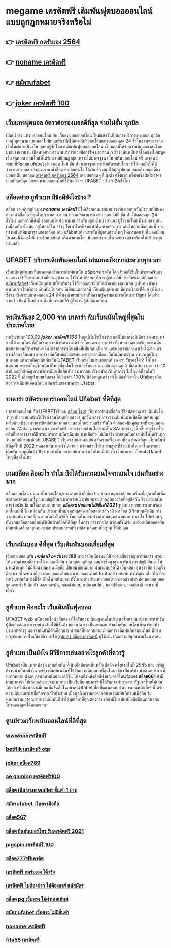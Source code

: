 # megame เครดิตฟรี  เดิมพันฟุตบอลออนไลน์แบบถูกฏกหมายจริงหรือไม่ 

## 👉 [เครดิตฟรี กดรับเอง 2564](https://member.mabet.net/?action=login)
## 👉 [noname เครดิตฟรี](https://mabet.net/credit-free-50/)
## 👉 [สมัครufabet](https://member.mabet.net/?action=login)
## 👉 [joker เครดิตฟรี 100](https://bio.link/tisawago)

##  เว็บแทงฟุตบอล อัตราต่อรองบอลดีที่สุด  จ่ายไม่อั้น ทุกบิล

เปิดบริการ แทงบอลออนไลน์ กับ เว็บแท่งบอลออนไลน์
ใหม่แล้ววันนี้กับการบริการแทงบอล ทุกลีก ทุกคู่ ทุกสนาม แทงบอลไม่มีหยุดพัก เปิดให้แทงกีฬาออนไลน์แทงบอลตลอด 24 ชั่วโมง เพราะเราคือ เว็บใหญ่และเป็นเว็บ  ทุกคนรู้จักในการเดิมพันฟุตบอลออนไลน์ เว็บบอลที่ได้รับความนิยมของคนไทยมาอย่างยาวนาน เปิดมาอย่างยาวนานบริการด้วยมืออาชีพ ฝากถอนไว ชัวร์ เล่นพนันต่อได้อย่างไม่สะดุด เว็บ ฟุตบอล ออนไลน์ที่ได้รับความนิยมสูงสุด เพราะได้มาตรฐาน เว็บ พนัน ออนไลน์ ฟรี เครดิต มีระบบที่ทันสมัย ufabet ฝาก ถอน ไม่มี ขั้น ต่ํา มาตรฐานการเดิมพันระดับโลก ทำให้คุณมั่นใจได้ว่าการแทงบอล ของคุณ ราคาน้ำดีสุด  คิดบิลแทงไว ได้เงินเร็ว  สนุกได้ทุกรูปแบบ บอลเต็ง บอลเดี่ยว บอบสเต็ป บอลชุด [เครดิตฟรี กดรับเอง 2564](https://mabet.net/credit-free-50/) แทงบอลสด คู่คี่ สูงต่ำ ครึ่งแรก ครึ่งหลัง เปิดในราคาบอลที่สุดที่สุด อยากแทงบอลออนไลน์ให้นึกถึงเรา UFABET บริการ 24ชั่วโมง 


##  สล็อตค่าย ยูฟ่าเบท มีข้อดียังไงบ้าง ?

สล็อต ของค่ายยูฟ่าเบท ***noname เครดิตฟรี***  มีให้เลือกเล่นมากมาย  รางวัล  แจกทุกวันมีระบบที่มั่นคง  ความน่าเชื่อถือ ที่สุดในประเทศ การเงิน  ปลอดภัยสามารถ  ฝาก ถอน ไม่มี ขั้น ต่ํา ได้ตลอดทุก 24 ชั่วโมง นอกจากนี้ยังมี ข้อเสนอใหม่ มากมาย สำหรับ ผู้เล่นใหม่ เก่าและ ผู้ใช้งานใหม่ มีระบบการเล่น เหมือนกับ  นั่งเล่น อยู่ในคาสิโน  จริงๆ ได้เท่าไหร่ก็จ่ายเท่านั้น หากต้องการ เล่นให้คุณเลือกเล่นที่ ช่องทางพนันที่มีมาตรฐานของสล็อต ค่าย ufabet เดียวเท่านั้นที่ผู้เล่นส่วนใหญ่ให้การตอบรับที่ ยอดเยี่ยม ในตอนนี้ซึ่งจะไม่มีการผ่านเอเย่นต์ หรือตัวแทนใดๆ มีทุกอย่างภายใน web เดียวพร้อมให้บริการทุกท่านแล้ว


## UFABET บริการเดิมพันออนไลน์  เล่นเยอะยิ่งบวกสะดวกทุกเวลา

 เว็บพนันยูฟ่าเบทเป็นแพลตฟอร์มการเดิมพันพนัน eSports ระดับ โลก ที่ก่อตั้งขึ้นในประเทศจีนมานานกว่า 9 ปีแพลตฟอร์มมีความ น่าและ ไว้ใจได้ มีระบบบริการ ผู้เล่น ที่มี ประสิทธิผล   ดีที่สุดและ [สมัครufabet](https://bio.link/tisawago) เว็บพนันยูฟ่าเบทให้บริการ ไร้กังวลและจะไม่ปิดตัวลงอย่างแน่นอน ยูฟ่าเบท ยังคงดำเนินการให้บริการ เดิมพัน ไปอย่าง ดีเยี่ยมนอกจากนี้ เว็บพนันยูฟ่าเบท  มีการบริการที่ดีแก่ ผู้ใช้งาน ซึ่งรวมถึงการแชทสดตลอด 24 ชั่วโมง ด้วยพนักงานที่มีความรู้ความสามารถในการ ปัญหา  ได้อย่างรวดเร็ว  ยินดี ในบริการเต็มที่ทุกระดับให้ ผู้ใช้งาน  รู้สึกดีมากที่สุด 

## หาเงินวันละ 2,000  จาก บาคาร่า กับเว็บพนันใหญ่ที่สุดในประเทศไทย

หาเงินวันละ 100,00  ***joker เครดิตฟรี 100*** ในยุคนี้ไม่ใช่เรื่องง่าย แต่ก็ไม่ยากซะทีเดียว ช่องทาง หารายได้  ออนไลน์ ก็เป็นเช่นทางหนึ่งที่หาเงินได้ง่าย โดยเฉพาะ บาคาร่า ที่แม้หลายคนจะเรียกการพนัน แต่หลายคนก็สามารถหาเงินได้จากการพนันชนิดนี้เป็นกอบเป็นกำ และนอกจากกจะหาเงินได้ง่ายแล้ว การเลือก  เว็บพนันบาคาร่า  เล่นก็สำคัญไม่แพ้กัน เพราะหากเลือก   เว็บไม่มีมาตรฐาน  ท่านจะถูกโกงแน่นอน แต่หากเลือกเล่นกับเว็บ UFABET เว็บตรง ไม่ผ่านเอเย่นต์ ของเรา รับรองได้ว่า ไม่โกงแน่นอน เพราะเป็นเว็บพนันที่ใหญ่ที่สุดในไทย และชั้นนำของเอเชีย มีฐานลูกค้าที่เล่นกับเรามากกว่า 10 ล้าน และที่สำคัญ การบริการก็มาเป็นอันดับ 1 ฝากถอน เร็ว สมัครเว็บบาคาร่า ไม่โกง ดีที่สุดในปี 2022 นี้ เลือกยูฟ่าเบทเว็บตรง ได้เงินจริง 100% นี่คือเหตูผลว่า ทำไม่ต้องไว้วางใจ Ufabet เมื่อต้องการเดิมพันออนไลน์   สมัครเว็บตรง บาคาร่า Ufabet  


##  บาคาร่า สมัครบาคาร่าออนไลน์ Ufabet  ที่ดีที่สุด

บาคาร่าออนไลน์ กับ UFABETเว็บแม่  [สล็อต โรม่า](https://mabet.net/credit-free-100/)  เว็บบาคาร่าน่าเชื่อถือ วิธีสมัครบาคาร่า เดิมพันได้ง่ายๆ กับ ระบบหน้าเว็บไซต์ เล่นได้ทุกที่ทุกเวลา ทุกวัน รองรับการวางเดิมพันผ่านมือถือทุกค่าย ทุกเครือข่าย มีช่องทางการติดต่อที่หลากหลาย ตอบโจทย์ รวดเร็ว ทันใจ ด้วยแอดมินคุณภาพที่จะดูแลคุณตลอด 24 ชม. มาพร้อม แจกเครดิตฟรี บาคาร่า  ทุกค่าย ไม่ว่าจะเป็น SAบาคาร่า , เซ็กซี่บาคาร่า หรือ พริตตี้บาคาร่า เราก็มีพร้อมบริการ สมัครเดิมพัน ผ่านมือถือ ได้เงินจริง ด้วยเทคนิคการเล่นให้ได้เงินทุกวัน แค่สมัครสมาชิกกับ UFABET เว็บตรงไม่ผ่านเอเย่นต์ ที่ครบเครื่องมากที่สุด คุ้มค่าที่สุด เว็บพนันที่ดีที่สุดในปี 2022 ทดลองเล่นบาคาร่าได้ง่าย ๆ พร้อมด้วยโปรแกรมสูตรที่ช่วยเพิ่มโอกาสในการชนะเดิมพัน ลงทุนขั้นต่ำ 10 บาทเท่านั้น อยากเล่นบาคาร่าเว็บไหนดี ต้องที่ เว็บบาคาร่า   เว็บพนันUabet  ใหญ่ที่สุดในไทย


##  เกมสล็อต คืออะไร ทำไม ถึงได้รับความสนใจจากสนใจ เล่นกันอย่างมาก 

 สล็อตออนไลน์ เกมคาสิโนออนไลน์}ประเภทหนึ่งที่เกี่ยวข้องกับการหมุนวงล้อบนเครื่องที่อยู่ภายใต้เพื่อสะสมเครดิตก่อนที่รูปแบบสัญลักษณ์มากกว่าหนึ่งรูปแบบจะปรากฏบนวงล้อที่อยู่ติดกัน ซึ่งจะส่งผลในการจ่ายเงิน  มีเกมให้เล่นหลากหลาย ***สล็อตxoฝากถอนไม่มีขั้นต่ํา2021*** รูปแบบ  หลายประเภทพร้อมกลไกเกมที่ ไม่เหมือนกัน ประเภทที่พบมากที่สุดคือ สล็อตคลาสสิก หรือ สล็อต 3 รีลแบบดั้งเดิม  การวางเดิมพัน เล่นสล็อต ออนไลน์เป็นวิธีที่ ชั้นยอดในการสร้างความสนุกสนานและ ทำกำไร ไปพร้อม ๆ กัน เกมสล็อตออนไลน์ฟรีเป็นตัวเลือกที่ดีที่สุด ในการ สร้างรายได้ พร้อมทั้งได้รับ เพลิดเพลินตลอดวันเกมพนันสล็อต ทุกเกมจะมอบประสบการณ์ที่ เพลิดเพลิดแบบไม่รู้จบ ให้กับคุณ


## เว็บพนันบอล ดีที่สุด เว็บเดิมพันบอลเยี่ยมที่สุด

เว็บแทงบอล   ufa ***เครดิตฟรี กด รับ เอง 188*** ทางเรามีพนักงาน  ที่มี ความเชี่ยวชาญ  การจัดการ พร้อมให้ความช่วยเหลือท่านได้  ตลอดทั้งวัน   ราคาสุดยอดที่สุด คอมมิชชั่นสูงสุด  การันตี   การบัญชี  มั่นคง  ไม่ผ่านตัวแทน  ไม่มีลิมิต  เล่นผ่าน มือถือ  เป็นสมาชิกไม่ยาก ผ่านระบบออโต้  เว็บหลัก   เอาเข้า  เบิก  รวดเร็ว  มีครบจบที่ web  เดียว ฟุตบอลออนไลน์ แทงบอลออนไลน์ football online ทำให้คุณ เลือกได้ ที่จะหาเงินจากเส้นทางนี้ได้ เปิดให้ พนันบอล  ทั้งในละต่างประเทศ บอลไทย  บอลต่างประเทศ บอลสด  บอลชุด  ครบทั้ง 5 ลีก ดัง  บอลเยอรมัน,  บอลอังกฤษ, ลาลีกาสเปน ,  บอลฝรั่งเศส,  บอลอิตาลี ครบจบที่เดียว

## ยูฟ่าเบท คืออะไร  เว็บเดิมพันฟุตบอล 


UFABET  web   พนันออนไลน์ เว็บตรง  ที่ได้รับความนิยมสูงสุดในประเทศไทย เล่นง่ายเหมาะสำหรับผู้ที่ชอบเล่นการการพนัน  ฝากไม่มีขั้นต่ํา บอลบาคาร่า  เป็นแพลตฟอร์มเดิมพันออนไลน์ที่รองรับกีฬาประเภทต่างๆ นอกจากนี้ยังมีตัวเลือกการ ทายผลที่หลากหลาย มี จัดการ เดิมพันกีฬาออนไลน์  มีครบทุกรูปแบบภายในเว็บเดียว ทำให้ [ซุปเปอร์ สล็อต เครดิตฟรี](https://mabet.net/credit-free-new/) ผู้ใช้งาน เกิดความสนุกสนานในการเล่น


## ยูฟ่าเบท เป็นยังไง มีวีธีการเล่นอย่างไรลูกค้าที่ควรรู้ 

Ufabet  เป็นแพลตฟอร์ม เกมเดิมพัน ที่เน้นอีสปอร์ตเป็นหลักเปิดตัว ครั้งแรกในปี 2545 และ เจริญก้าวหน้าเป็นหนึ่งใน web เดิมพันพนันที่ได้รับความนิยมมากที่สุดในเอเชีย เป็นบริษัทนำเสนอบริการที่หลากหลาย ตั้งแต่ การเล่นพนันและคาสิโน ไปจนถึงหนังสือกีฬาและคาสิโนUfabet **สล็อต681** ยังมีเกมบาคาร่า ให้เลือกเล่น อย่างมากมาย เป็นเว็บที่เกมบาคาร่าที่ได้รับการ รับรองจากรัฐบาลไทยให้เล่นได้อย่างทั่วถึง และจะมีเกมเพิ่มขึ้นอีกในอนาคตUfabet ถือเป็นแพลตฟอร์ม การเล่นพนันกีฬาที่ได้รับความนิยมและน่าเชื่อถือจาก ทั่วประเทศ  เมื่อพูดถึงความสะดวกสบาย เดิมพันกีฬาบนมือถือ ซึ่งหมายความ ว่าคุณสามารถเดิมพันกีฬาได้ทุกเวลาที่คุณต้องการ เพียงมีโทรศัพท์มือถือก็สนุกกับ เกมโปรดของคุณได้ตลอดเวลา


## ศูนย์รวมเว็บพนันออนไลน์ที่ดีที่สุด

### [www555เครดิตฟรี](https://atom.io/themes/MABET.net%20สล็อตหมายเลข1%20แตกหนัก%20100%%20คิงคอง%20สล็อต%20008%20สล็อต%20สล็อตแตกหนัก%2020รับ100)
### [betflik เครดิตฟรี otp](https://atom.io/themes/MABET.net%20สล็อตหมายเลข1%20แตกหนัก%20100%%20full%20slot%20เครดิตฟรี%2050%20บาท%20008%20สล็อต%20สล็อตแตกหนัก%2020รับ100)
### [joker สล็อต789](https://atom.io/themes/MABET.net%20สล็อตหมายเลข1%20แตกหนัก%20100%%20ทางเข้า%20จีคลับ%20สล็อต%20มือ%20008%20สล็อต%20สล็อตแตกหนัก%2020รับ100)
### [ae gaming เครดิตฟรี100](https://atom.io/themes/MABET.net%20สล็อตหมายเลข1%20แตกหนัก%20100%%20เครดิตฟรี%2088%20บาท%202021%20008%20สล็อต%20สล็อตแตกหนัก%2020รับ100)
### [สล็อต เติม true wallet ขั้นต่ำ 1 บาท](https://atom.io/themes/MABET.net%20สล็อตหมายเลข1%20แตกหนัก%20100%%20สล็อต%20nemo%20008%20สล็อต%20สล็อตแตกหนัก%2020รับ100)
### [สมัครufabet เว็บตรงมือถือ](https://atom.io/themes/MABET.net%20สล็อตหมายเลข1%20แตกหนัก%20100%%20เครดิตฟรี%20ไม่ต้องฝาก%20008%20สล็อต%20สล็อตแตกหนัก%2020รับ100)
### [สล็อต567](https://atom.io/themes/MABET.net%20สล็อตหมายเลข1%20แตกหนัก%20100%%20เว็บ%20m89%20เครดิตฟรี%20008%20สล็อต%20สล็อตแตกหนัก%2020รับ100)
### [สล็อต ยืนยันเบอร์โทร รับเครดิตฟรี 2021](https://atom.io/themes/MABET.net%20สล็อตหมายเลข1%20แตกหนัก%20100%%20สล็อต879%20008%20สล็อต%20สล็อตแตกหนัก%2020รับ100)
### [pigspin เครดิตฟรี 100](https://atom.io/themes/MABET.net%20สล็อตหมายเลข1%20แตกหนัก%20100%%20m98%20สล็อต%20008%20สล็อต%20สล็อตแตกหนัก%2020รับ100)
### [สล็อต777ฟรีเครดิต](https://atom.io/themes/MABET.net%20สล็อตหมายเลข1%20แตกหนัก%20100%%20thaislotเครดิตฟรี%20008%20สล็อต%20สล็อตแตกหนัก%2020รับ100)
### [เครดิตฟรี กดรับเอง ได้จริง](https://atom.io/themes/MABET.net%20สล็อตหมายเลข1%20แตกหนัก%20100%%20สล็อต%20ขั้น%20ต่ํา%201%20บาท%20008%20สล็อต%20สล็อตแตกหนัก%2020รับ100)
### [เครดิตฟรี ไม่ต้องฝาก ไม่ต้องแชร์ แค่สมัคร](https://atom.io/themes/MABET.net%20สล็อตหมายเลข1%20แตกหนัก%20100%%20สมัคร%20ufabet%20auto%20true%20wallet%20008%20สล็อต%20สล็อตแตกหนัก%2020รับ100)
### [สล็อต pg เว็บตรง ไม่ผ่านเอเย่นต์](https://atom.io/themes/MABET.net%20สล็อตหมายเลข1%20แตกหนัก%20100%%20แอ%20พ%20สล็อต%20xo%20008%20สล็อต%20สล็อตแตกหนัก%2020รับ100)
### [สมัคร ufabet เว็บตรง ไม่มีขั้นต่ํา](https://atom.io/themes/MABET.net%20สล็อตหมายเลข1%20แตกหนัก%20100%%20winner55%20ทางเข้า%20สล็อต%20008%20สล็อต%20สล็อตแตกหนัก%2020รับ100)
### [noname เครดิตฟรี](https://atom.io/themes/MABET.net%20สล็อตหมายเลข1%20แตกหนัก%20100%%20dg%20grand%20เครดิตฟรี%20008%20สล็อต%20สล็อตแตกหนัก%2020รับ100)
### [fifa55 เครดิตฟรี](https://atom.io/themes/MABET.net%20สล็อตหมายเลข1%20แตกหนัก%20100%%20สล็อต879%20008%20สล็อต%20สล็อตแตกหนัก%2020รับ100)